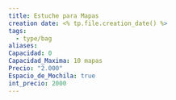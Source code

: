 ```yaml
---
title: Estuche para Mapas
creation date: <% tp.file.creation_date() %>
tags:
  - type/bag
aliases: 
Capacidad: 0
Capacidad_Maxima: 10 mapas
Precio: "2.000"
Espacio_de_Mochila: true
int_precio: 2000
---
```


